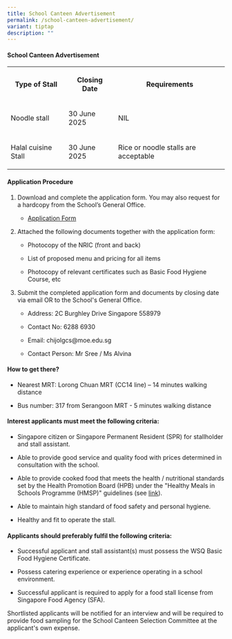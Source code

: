 ```yaml
---
title: School Canteen Advertisement
permalink: /school-canteen-advertisement/
variant: tiptap
description: ""
---
```

<h4>School Canteen Advertisement</h4>
<table style="minWidth: 75px">
<colgroup>
<col>
<col>
<col>
</colgroup>
<tbody>
<tr>
<th rowspan="1" colspan="1">
<p>Type of Stall</p>
</th>
<th rowspan="1" colspan="1">
<p>Closing Date</p>
</th>
<th rowspan="1" colspan="1">
<p>Requirements</p>
</th>
</tr>
<tr>
<td rowspan="1" colspan="1">
<p>Noodle stall</p>
</td>
<td rowspan="1" colspan="1">
<p>30 June 2025</p>
</td>
<td rowspan="1" colspan="1">
<p>NIL</p>
</td>
</tr>
<tr>
<td rowspan="1" colspan="1">
<p>Halal cuisine Stall</p>
</td>
<td rowspan="1" colspan="1">
<p>30 June 2025</p>
</td>
<td rowspan="1" colspan="1">
<p>Rice or noodle stalls are acceptable</p>
</td>
</tr>
</tbody>
</table>
<h4>Application Procedure</h4>
<ol data-tight="true" class="tight">
<li>
<p>Download and complete the application form. You may also request for a
hardcopy from the School’s General Office.</p>
<ul data-tight="true" class="tight">
<li>
<p><a href="/files/Application_for_Canteen_Stall_FormBF72023.pdf" rel="noopener nofollow" target="_blank">Application Form</a>
</p>
<p></p>
</li>
</ul>
</li>
<li>
<p>Attached the following documents together with the application form:</p>
<ul data-tight="true" class="tight">
<li>
<p>Photocopy of the NRIC (front and back)</p>
</li>
<li>
<p>List of proposed menu and pricing for all items</p>
</li>
<li>
<p>Photocopy of relevant certificates such as Basic Food Hygiene Course,
etc</p>
<p></p>
</li>
</ul>
</li>
<li>
<p>Submit the completed application form and documents by closing date via
email OR to the School's General Office.</p>
<ul data-tight="true" class="tight">
<li>
<p>Address: 2C Burghley Drive Singapore 558979</p>
</li>
<li>
<p>Contact No: 6288 6930</p>
</li>
<li>
<p>Email: <a rel="noopener noreferrer nofollow" target="_blank">chijolgcs@moe.edu.sg</a>
</p>
</li>
<li>
<p>Contact Person: Mr Sree / Ms Alvina</p>
</li>
</ul>
</li>
</ol>
<h4>How to get there?</h4>
<ul data-tight="true" class="tight">
<li>
<p>Nearest MRT: Lorong Chuan MRT (CC14 line) – 14 minutes walking distance</p>
</li>
<li>
<p>Bus number: 317 from Serangoon MRT - 5 minutes walking distance</p>
</li>
</ul>
<p></p>
<h4>Interest applicants must meet the following criteria:</h4>
<ul data-tight="true" class="tight">
<li>
<p>Singapore citizen or Singapore Permanent Resident (SPR) for stallholder
and stall assistant.</p>
</li>
<li>
<p>Able to provide good service and quality food with prices determined in
consultation with the school.</p>
</li>
<li>
<p>Able to provide cooked food that meets the health / nutritional standards
set by the Health Promotion Board (HPB) under the "Healthy Meals in Schools
Programme (HMSP)" guidelines (see <a href="https://www.hpb.gov.sg/schools/school-programmes/healthy-meals-in-schools-programme" rel="noopener nofollow" target="_blank">link</a>).</p>
</li>
<li>
<p>Able to maintain high standard of food safety and personal hygiene.</p>
</li>
<li>
<p>Healthy and fit to operate the stall.</p>
</li>
</ul>
<h4>Applicants should preferably fulfil the following criteria:</h4>
<ul data-tight="true" class="tight">
<li>
<p>Successful applicant and stall assistant(s) must possess the WSQ Basic
Food Hygiene Certificate.</p>
</li>
<li>
<p>Possess catering experience or experience operating in a school environment.</p>
</li>
<li>
<p>Successful applicant is required to apply for a food stall license from
Singapore Food Agency (SFA).</p>
</li>
</ul>
<p>Shortlisted applicants will be notified for an interview and will be required
to provide food sampling for the School Canteen Selection Committee at
the applicant's own expense.</p>
<p></p>
<p></p>